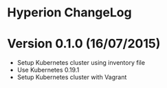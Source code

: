Hyperion ChangeLog
======================

# Version 0.1.0 (16/07/2015)

- Setup Kubernetes cluster using inventory file
- Use Kubernetes 0.19.1
- Setup Kubernetes cluster with Vagrant
